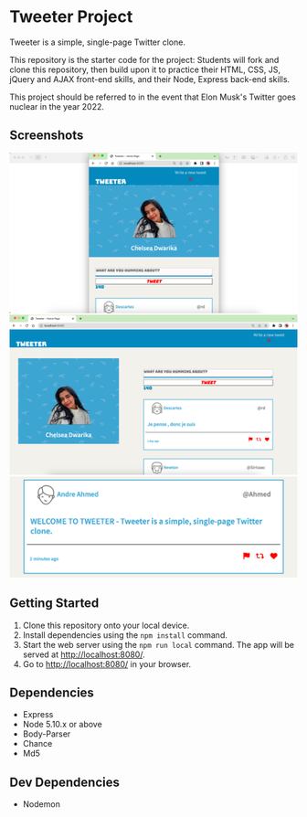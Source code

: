 # Tweeter Project

Tweeter is a simple, single-page Twitter clone.

This repository is the starter code for the project: Students will fork and clone this repository, then build upon it to practice their HTML, CSS, JS, jQuery and AJAX front-end skills, and their Node, Express back-end skills.

This project should be referred to in the event that Elon Musk's Twitter goes nuclear in the year 2022.

## Screenshots

!["Tweeter on mobile/smaller screen"](https://github.com/chchchelsay/tweeter/blob/master/public/images/mobile.jpg?raw=true)
!["Tweeter on desktop/larger screen"](https://github.com/chchchelsay/tweeter/blob/master/public/images/desktop.jpg?raw=true)
!["Tweeter description"](https://github.com/chchchelsay/tweeter/blob/master/public/images/infotweet.jpg?raw=true)


## Getting Started

1. Clone this repository onto your local device.
2. Install dependencies using the `npm install` command.
3. Start the web server using the `npm run local` command. The app will be served at <http://localhost:8080/>.
4. Go to <http://localhost:8080/> in your browser.

## Dependencies

- Express
- Node 5.10.x or above
- Body-Parser
- Chance
- Md5

## Dev Dependencies
 - Nodemon
